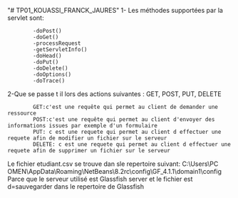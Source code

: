 "# TP01_KOUASSI_FRANCK_JAURES" 
1- Les méthodes  supportées par la servlet sont:

            -doPost()
            -doGet()
            -processRequest
            -getServletInfo()
            -doHead()  
            -doPut() 
            -doDelete() 
            -doOptions() 
            -doTrace() 

2-Que se passe t il lors des actions suivantes : GET, POST, PUT, DELETE

            GET:c'est une requête qui permet au client de demander une ressource
            POST:c'est une requête qui permet au client d'envoyer des informations issues par exemple d'un formulaire
            PUT: c est une requete qui permet au client d effectuer une requete afin de modifier un fichier sur le serveur
            DELETE: c est une requete qui permet au client d effectuer une requete afin de supprimer un fichier sur le serveur

Le fichier etudiant.csv se trouve dan sle repertoire suivant:  C:\Users\PC OMEN\AppData\Roaming\NetBeans\8.2rc\config\GF_4.1.1\domain1\config
Parce que le serveur utilisé est Glassfish server et le fichier est d=sauvegarder dans le repertoire de Glassfish